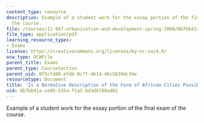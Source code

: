 ```yaml
---
content_type: resource
description: Example of a student work for the essay portion of the final exam of
  the course.
file: /courses/11-947-urbanization-and-development-spring-2009/0b7bb41ace95135af1a2bd3d6780ad61_MIT11_947s09_sw04.pdf
file_type: application/pdf
learning_resource_types:
- Exams
license: https://creativecommons.org/licenses/by-nc-sa/4.0/
ocw_type: OCWFile
parent_title: Exams
parent_type: CourseSection
parent_uid: 0f5cfd80-efdb-0c7f-db1d-46c5639dc34e
resourcetype: Document
title: 'Is a Normative Description of the Form of African Cities Possible? '
uid: 0b7bb41a-ce95-135a-f1a2-bd3d6780ad61
---
```

Example of a student work for the essay portion of the final exam of the course.